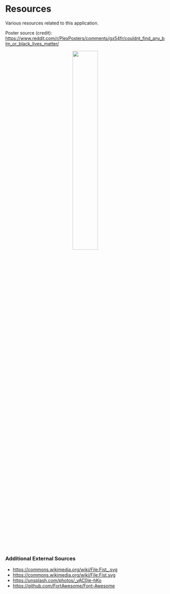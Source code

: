 # Resources

Various resources related to this application.

Poster source (credit): https://www.reddit.com/r/PlexPosters/comments/gx54fr/couldnt_find_any_blm_or_black_lives_matter/ 
<p align="center">
  <img src="https://raw.githubusercontent.com/amardeshbd/android-police-brutality-incidents/develop/resources/poster/github-repository-social-preview.png" width="40%">
</p>

### Additional External Sources
* https://commons.wikimedia.org/wiki/File:Fist_.svg
* https://commons.wikimedia.org/wiki/File:Fist.svg
* https://unsplash.com/photos/_vAC0je-hKo
* https://github.com/FortAwesome/Font-Awesome

